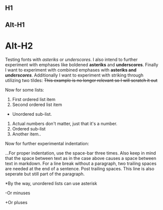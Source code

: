 ## H1

Alt-H1
------

Alt-H2
======

Testing fonts with *asteriks* or _underscores_.
I also intend to further experiment with emphases like boldened **asteriks** and __underscores__.
Finally I want to experiment with combined emphases with **asteriks and _underscores_**.
Additionally I want to experiment with striking through utilizing two tildes: ~~This example is no longer relevant so I will scratch it out~~

Now for some lists:

1. First ordered list item
2. Second ordered list item
  * Unordered sub-list.
1. Actual numbers don't matter, just that it's a number.
  1. Ordered sub-list
4. Another item..

Now for further experimental indentation:  

...For proper indentation, use the space-bar three times. Also keep in mind that the space between text as in the case above causes a space between text in markdown.
   For a line break without a paragraph, two trailing spaces are needed at the end of a sentence.  Post trailing spaces.  This line is also seperate but still part of the paragraph.

  *By the way, unordered lists can use asterisk

  -Or minuses

  +Or pluses
